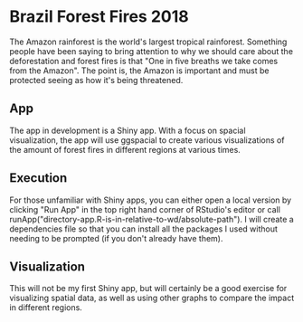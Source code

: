 # Brazil Forest Fires 2018
The Amazon rainforest is the world's largest tropical rainforest. Something people have been saying to bring attention to why we should care about the deforestation and forest fires is that "One in five breaths we take comes from the Amazon". The point is, the Amazon is important and must be protected seeing as how it's being threatened.

## App
The app in development is a Shiny app. With a focus on spacial visualization, the app will use ggspacial to create various visualizations of the amount of forest fires in different regions at various times.

## Execution
For those unfamiliar with Shiny apps, you can either open a local version by clicking "Run App" in the top right hand corner of RStudio's editor or call runApp("directory-app.R-is-in-relative-to-wd/absolute-path"). I will create a dependencies file so that you can install all the packages I used without needing to be prompted (if you don't already have them).

## Visualization
This will not be my first Shiny app, but will certainly be a good exercise for visualizing spatial data, as well as using other graphs to compare the impact in different regions. 